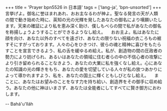 +++
title = 'Prayer bpn5526 in 日本語'
tags = ['lang-ja', 'bpn-unsorted']
+++
言挙げよ。御名に誉ほまれあれ、おお主なるわが神よ。聖なる発言の天が人類の間で動き始めた時に、英知の光の光輝を発したあなたの御名により嘆願いたします。天来の確証により私を恵み深く助け、僕しもべらの間で私があなたの御名を称揚しょうようすることができるようなし給え。
　おお主よ。私はあなたに顔を向け、あなた以外のすべてを遠ざけ、あなたの限りない祝福の衣ころもの裾すそにすがっております。人々の心をひきつけ、彼らの魂と精神に喜びをもたらすことを宣言できるよう、私の舌を緩ゆるめ給え。私が、創造物の間の圧政者の勢力により妨げられ、あるいはあなたの領域に住む者らの中の不信心者の攻撃により引き留められることなきよう、あなたの大業に私を強くなし給え。心にあなたの知識の光の輝きをもち、あなたの愛を切望している人々が私の放つあかりによって導かれますよう、私を、あなたの国土に輝くともしびとなし給え。
　まことに、あなたはお望みのことをなす力を持ち給い、創造界をその御手に収め給う。あなたの他に神はいまさず、あなたは全能者にしてすべてに賢き御方におわします。

-- Bahá'u'lláh

